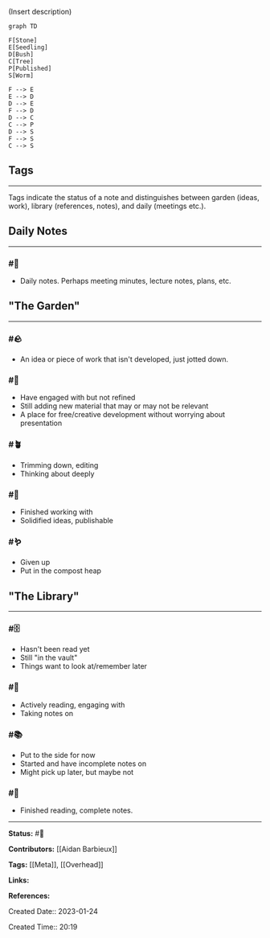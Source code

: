 
(Insert description)
```mermaid
graph TD

F[Stone]
E[Seedling]
D[Bush]
C[Tree]
P[Published]
S[Worm]

F --> E
E --> D
D --> E
F --> D
D --> C
C --> P
D --> S
F --> S
C --> S
```

## Tags
---

Tags indicate the status of a note and distinguishes between garden (ideas, work), library (references, notes), and daily (meetings etc.).

## Daily Notes
---

### #📅
- Daily notes. Perhaps meeting minutes, lecture notes, plans, etc.

## "The Garden"
--- 

### #🪨 
- An idea or piece of work that isn't developed, just jotted down.

### #🌱
- Have engaged with but not refined
- Still adding new material that may or may not be relevant
- A place for free/creative development without worrying about presentation

### #🪴 
- Trimming down, editing
- Thinking about deeply

### #🌲
- Finished working with
- Solidified ideas, publishable

### #🪱
- Given up
- Put in the compost heap

## "The Library"
---

### #🗄 
- Hasn't been read yet
- Still "in the vault" 
- Things want to look at/remember later

### #📖 
- Actively reading, engaging with
- Taking notes on

### #📚 
- Put to the side for now
- Started and have incomplete notes on
- Might pick up later, but maybe not

### #📕
- Finished reading, complete notes.

 
---
**Status:**
#🌱 

**Contributors:**
[[Aidan Barbieux]]

**Tags:**
[[Meta]], [[Overhead]]

**Links:**

**References:**

Created Date:: 2023-01-24

Created Time:: 20:19